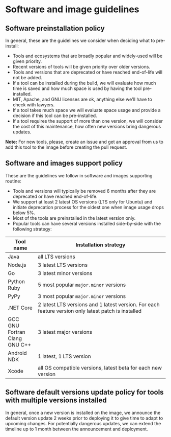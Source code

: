 # Software and image guidelines

## Software preinstallation policy
In general, these are the guidelines we consider when deciding what to pre-install:

- Tools and ecosystems that are broadly popular and widely-used will be given priority.
- Recent versions of tools will be given priority over older versions.
- Tools and versions that are deprecated or have reached end-of-life will not be added.
- If a tool can be installed during the build, we will evaluate how much time is saved
 and how much space is used by having the tool pre-installed.
- MIT, Apache, and GNU licenses are ok, anything else we'll have to check with lawyers.
- If a tool takes much space we will evaluate space usage and provide a decision if this tool can be pre-installed.
- If a tool requires the support of more than one version, we will consider the cost of this maintenance, how often new versions bring dangerous updates.

**Note:** For new tools, please, create an issue and get an approval from us to add this tool to the image before creating the pull request.

## Software and images support policy
These are the guidelines we follow in software and images supporting routine:
- Tools and versions will typically be removed 6 months after they are deprecated or have reached end-of-life.
- We support at least 2 latest OS versions (LTS only for Ubuntu) and initiate deprecation process for the oldest one when image usage drops below 5%.
- Most of the tools are preinstalled in the latest version only.
- Popular tools can have several versions installed side-by-side with the following strategy:

| Tool name | Installation strategy |
|-----------|-----------------------|
| Java      | all LTS versions |
| Node.js   | 3 latest LTS versions |
| Go        | 3 latest minor versions     |
| Python <br/> Ruby | 5 most popular `major.minor` versions |
| PyPy      | 3 most popular `major.minor` versions |
| .NET Core | 2 latest LTS versions and 1 latest version. For each feature version only latest patch is installed |
| GCC <br/> GNU Fortran <br/> Clang <br/> GNU C++ | 3 latest major versions |
| Android NDK | 1 latest, 1 LTS version |
| Xcode     | all OS compatible versions, latest beta for each new version |

## Software default versions update policy for tools with multiple versions installed
In general, once a new version is installed on the image, we announce the default version update 2 weeks prior to deploying it to give time to adapt to upcoming changes. For potentially dangerous updates, we can extend the timeline up to 1 month between the announcement and deployment.